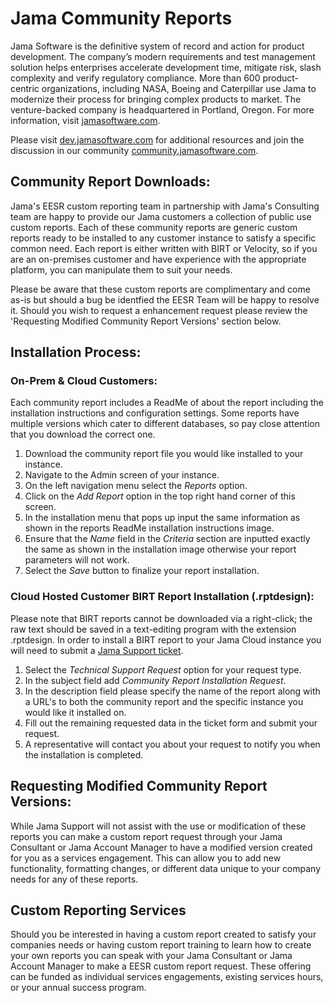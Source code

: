 # Jama Community Reports

Jama Software is the definitive system of record and action for product development. The company’s modern requirements and test management solution helps enterprises accelerate development time, mitigate risk, slash complexity and verify regulatory compliance. More than 600 product-centric organizations, including NASA, Boeing and Caterpillar use Jama to modernize their process for bringing complex products to market. The venture-backed company is headquartered in Portland, Oregon. For more information, visit [jamasoftware.com](http://jamasoftware.com).

Please visit [dev.jamasoftware.com](http://dev.jamasoftware.com) for additional resources and join the discussion in our community [community.jamasoftware.com](http://community.jamasoftware.com).


## Community Report Downloads:
Jama's EESR custom reporting team in partnership with Jama's Consulting team are happy to provide our Jama customers a collection of public use custom reports. Each of these community reports are generic custom reports ready to be installed to any customer instance to satisfy a specific common need. Each report is either written with BIRT or Velocity, so if you are an on-premises customer and have experience with the appropriate platform, you can manipulate them to suit your needs. 

Please be aware that these custom reports are complimentary and come as-is but should a bug be identfied the EESR Team will be happy to resolve it. Should you wish to request a enhancement request please review the 'Requesting Modified Community Report Versions' section below.


## Installation Process:

### On-Prem & Cloud Customers:
Each community report includes a ReadMe of about the report including the installation instructions and configuration settings. Some reports have multiple versions which cater to different databases, so pay close attention that you download the correct one. 
1. Download the community report file you would like installed to your instance. 
2. Navigate to the Admin screen of your instance.
3. On the left navigation menu select the *Reports* option.
4. Click on the *Add Report* option in the top right hand corner of this screen.
5. In the installation menu that pops up input the same information as shown in the reports ReadMe installation instructions image. 
6. Ensure that the *Name* field in the *Criteria* section are inputted exactly the same as shown in the installation image otherwise your report parameters will not work. 
6. Select the *Save* button to finalize your report installation.
 

### Cloud Hosted Customer BIRT Report Installation (.rptdesign):
Please note that BIRT reports cannot be downloaded via a right-click; the raw text should be saved in a text-editing program with the extension .rptdesign. In order to install a BIRT report to your Jama Cloud instance you will need to submit a [Jama Support ticket](https://support.jamasoftware.com/hc/en-us/requests/new). 
1. Select the *Technical Support Request* option for your request type.
2. In the subject field add *Community Report Installation Request*.
3. In the description field please specify the name of the report along with a URL's to both the community report and the specific instance you would like it installed on.  
4. Fill out the remaining requested data in the ticket form and submit your request. 
5. A representative will contact you about your request to notify you when the installation is completed. 


## Requesting Modified Community Report Versions:
While Jama Support will not assist with the use or modification of these reports you can make a custom report request through your Jama Consultant or Jama Account Manager to have a modified version created for you as a services engagement. This can allow you to add new functionality, formatting changes, or different data unique to your company needs for any of these reports.


## Custom Reporting Services
Should you be interested in having a custom report created to satisfy your companies needs or having custom report training to learn how to create your own reports you can speak with your Jama Consultant or Jama Account Manager to make a EESR custom report request. These offering can be funded as individual services engagements, existing services hours, or your annual success program. 
